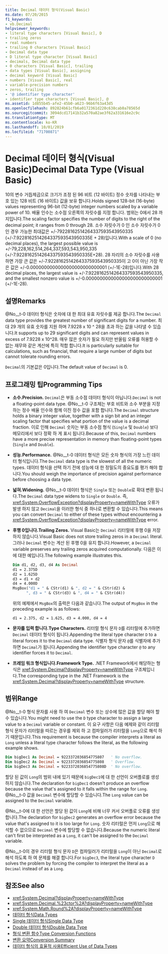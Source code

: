 ```yaml
---
title: Decimal 데이터 형식(Visual Basic)
ms.date: 07/20/2015
f1_keywords:
- vb.Decimal
helpviewer_keywords:
- literal type characters [Visual Basic], D
- trailing zeros
- real numbers
- trailing 0 characters [Visual Basic]
- Decimal data type
- D literal type character [Visual Basic]
- decimals, Decimal data type
- 0 characters [Visual Basic], trailing
- data types [Visual Basic], assigning
- decimal keyword [Visual Basic]
- numbers [Visual Basic], real
- variable-precision numbers
- zeros, trailing
- '@ identifier type character'
- identifier type characters [Visual Basic], @
ms.assetid: 1d855b45-afe2-45b0-a623-96b6f63a43d5
ms.openlocfilehash: 892824b61cfb6a0172361d220c638cab0a78565d
ms.sourcegitcommit: 3094dcd17141b32a570a82ae3f62a331616e2c9c
ms.translationtype: MT
ms.contentlocale: ko-KR
ms.lasthandoff: 10/01/2019
ms.locfileid: "71700871"
---
```

# <a name="decimal-data-type-visual-basic"></a><span data-ttu-id="87042-102">Decimal 데이터 형식(Visual Basic)</span><span class="sxs-lookup"><span data-stu-id="87042-102">Decimal Data Type (Visual Basic)</span></span>

<span data-ttu-id="87042-103">10의 변수 거듭제곱으로 크기가 조정 된 96 비트 (12 바이트) 정수 숫자를 나타내는 부호 있는 128 비트 (16 바이트) 값을 보유 합니다.</span><span class="sxs-lookup"><span data-stu-id="87042-103">Holds signed 128-bit (16-byte) values representing 96-bit (12-byte) integer numbers scaled by a variable power of 10.</span></span> <span data-ttu-id="87042-104">배율 인수는 소수점 오른쪽의 자릿수를 지정 합니다. 범위는 0에서 28 까지입니다.</span><span class="sxs-lookup"><span data-stu-id="87042-104">The scaling factor specifies the number of digits to the right of the decimal point; it ranges from 0 through 28.</span></span> <span data-ttu-id="87042-105">소수 자릿수가 0 인 소수 자릿수가 0 인 경우 가능한 최대값은 +/-79228162514264337593543950335 (+/-7.9228162514264337593543950335E + 28)입니다.</span><span class="sxs-lookup"><span data-stu-id="87042-105">With a scale of 0 (no decimal places), the largest possible value is +/-79,228,162,514,264,337,593,543,950,335 (+/-7.9228162514264337593543950335E+28).</span></span> <span data-ttu-id="87042-106">28 자리의 소수 자릿수를 사용 하면 가장 큰 값은 +/-7.9228162514264337593543950335이 고 0이 아닌 가장 작은 값은 +/-0.0000000000000000000000000001 (+/-1E-28)입니다.</span><span class="sxs-lookup"><span data-stu-id="87042-106">With 28 decimal places, the largest value is +/-7.9228162514264337593543950335, and the smallest nonzero value is +/-0.0000000000000000000000000001 (+/-1E-28).</span></span>

## <a name="remarks"></a><span data-ttu-id="87042-107">설명</span><span class="sxs-lookup"><span data-stu-id="87042-107">Remarks</span></span>

<span data-ttu-id="87042-108">@No__t-0 데이터 형식은 숫자에 대 한 최대 유효 자릿수를 제공 합니다.</span><span class="sxs-lookup"><span data-stu-id="87042-108">The `Decimal` data type provides the greatest number of significant digits for a number.</span></span> <span data-ttu-id="87042-109">최대 29 개의 유효 숫자를 지원 하며 7.9228 x 10 ^ 28을 초과 하는 값을 나타낼 수 있습니다.</span><span class="sxs-lookup"><span data-stu-id="87042-109">It supports up to 29 significant digits and can represent values in excess of 7.9228 x 10^28.</span></span> <span data-ttu-id="87042-110">매우 많은 숫자가 필요 하지만 반올림 오류를 허용할 수 없는 재무와 같은 계산에 특히 적합 합니다.</span><span class="sxs-lookup"><span data-stu-id="87042-110">It is particularly suitable for calculations, such as financial, that require a large number of digits but cannot tolerate rounding errors.</span></span>

<span data-ttu-id="87042-111">`Decimal`의 기본값은 0입니다.</span><span class="sxs-lookup"><span data-stu-id="87042-111">The default value of `Decimal` is 0.</span></span>

## <a name="programming-tips"></a><span data-ttu-id="87042-112">프로그래밍 팁</span><span class="sxs-lookup"><span data-stu-id="87042-112">Programming Tips</span></span>

- <span data-ttu-id="87042-113">**소수.**</span><span class="sxs-lookup"><span data-stu-id="87042-113">**Precision.**</span></span> <span data-ttu-id="87042-114">`Decimal`은 부동 소수점 데이터 형식이 아닙니다.</span><span class="sxs-lookup"><span data-stu-id="87042-114">`Decimal` is not a floating-point data type.</span></span> <span data-ttu-id="87042-115">@No__t-0 구조체는 부호 비트와 소수 부분을 지정 하는 정수 배율 인수와 함께 이진 정수 값을 포함 합니다.</span><span class="sxs-lookup"><span data-stu-id="87042-115">The `Decimal` structure holds a binary integer value, together with a sign bit and an integer scaling factor that specifies what portion of the value is a decimal fraction.</span></span> <span data-ttu-id="87042-116">이로 인해 `Decimal` 숫자는 부동 소수점 형식 (`Single` 및 `Double`) 보다 메모리에서 보다 정확 하 게 표시 됩니다.</span><span class="sxs-lookup"><span data-stu-id="87042-116">Because of this, `Decimal` numbers have a more precise representation in memory than floating-point types (`Single` and `Double`).</span></span>

- <span data-ttu-id="87042-117">**성능.**</span><span class="sxs-lookup"><span data-stu-id="87042-117">**Performance.**</span></span> <span data-ttu-id="87042-118">@No__t-0 데이터 형식은 모든 숫자 형식의 가장 느린 데이터 형식입니다.</span><span class="sxs-lookup"><span data-stu-id="87042-118">The `Decimal` data type is the slowest of all the numeric types.</span></span> <span data-ttu-id="87042-119">데이터 형식을 선택 하기 전에 성능에 대 한 정밀도의 중요도를 평가 해야 합니다.</span><span class="sxs-lookup"><span data-stu-id="87042-119">You should weigh the importance of precision against performance before choosing a data type.</span></span>

- <span data-ttu-id="87042-120">**넓혀.**</span><span class="sxs-lookup"><span data-stu-id="87042-120">**Widening.**</span></span> <span data-ttu-id="87042-121">@No__t-0 데이터 형식은 `Single` 또는 `Double`로 확대 변환 됩니다.</span><span class="sxs-lookup"><span data-stu-id="87042-121">The `Decimal` data type widens to `Single` or `Double`.</span></span> <span data-ttu-id="87042-122">즉, <xref:System.OverflowException?displayProperty=nameWithType> 오류가 발생 하지 않고 `Decimal`을 이러한 형식 중 하나로 변환할 수 있습니다.</span><span class="sxs-lookup"><span data-stu-id="87042-122">This means you can convert `Decimal` to either of these types without encountering a <xref:System.OverflowException?displayProperty=nameWithType> error.</span></span>

- <span data-ttu-id="87042-123">**후행 0입니다.**</span><span class="sxs-lookup"><span data-stu-id="87042-123">**Trailing Zeros.**</span></span> <span data-ttu-id="87042-124">Visual Basic는 `Decimal` 리터럴에 후행 0을 저장 하지 않습니다.</span><span class="sxs-lookup"><span data-stu-id="87042-124">Visual Basic does not store trailing zeros in a `Decimal` literal.</span></span> <span data-ttu-id="87042-125">그러나 `Decimal` 변수는 계산 된 후행 0을 유지 합니다.</span><span class="sxs-lookup"><span data-stu-id="87042-125">However, a `Decimal` variable preserves any trailing zeros acquired computationally.</span></span> <span data-ttu-id="87042-126">다음은 이에 대한 예입니다.</span><span class="sxs-lookup"><span data-stu-id="87042-126">The following example illustrates this.</span></span>

  ```vb
  Dim d1, d2, d3, d4 As Decimal
  d1 = 2.375D
  d2 = 1.625D
  d3 = d1 + d2
  d4 = 4.000D
  MsgBox("d1 = " & CStr(d1) & ", d2 = " & CStr(d2) &
        ", d3 = " & CStr(d3) & ", d4 = " & CStr(d4))
  ```

  <span data-ttu-id="87042-127">위의 예제에서 `MsgBox`의 출력은 다음과 같습니다.</span><span class="sxs-lookup"><span data-stu-id="87042-127">The output of `MsgBox` in the preceding example is as follows:</span></span>

  ```console
  d1 = 2.375, d2 = 1.625, d3 = 4.000, d4 = 4
  ```

- <span data-ttu-id="87042-128">**문자를 입력 합니다.**</span><span class="sxs-lookup"><span data-stu-id="87042-128">**Type Characters.**</span></span> <span data-ttu-id="87042-129">리터럴 형식 문자 `D`를 리터럴에 추가하면 `Decimal` 데이터 형식이 됩니다.</span><span class="sxs-lookup"><span data-stu-id="87042-129">Appending the literal type character `D` to a literal forces it to the `Decimal` data type.</span></span> <span data-ttu-id="87042-130">식별자 형식 문자 `@`를 식별자에 추가하면 `Decimal`가 됩니다.</span><span class="sxs-lookup"><span data-stu-id="87042-130">Appending the identifier type character `@` to any identifier forces it to `Decimal`.</span></span>

- <span data-ttu-id="87042-131">**프레임 워크 형식입니다.**</span><span class="sxs-lookup"><span data-stu-id="87042-131">**Framework Type.**</span></span> <span data-ttu-id="87042-132">.NET Framework에서 해당하는 형식은 <xref:System.Decimal?displayProperty=nameWithType> 구조체입니다.</span><span class="sxs-lookup"><span data-stu-id="87042-132">The corresponding type in the .NET Framework is the <xref:System.Decimal?displayProperty=nameWithType> structure.</span></span>

## <a name="range"></a><span data-ttu-id="87042-133">범위</span><span class="sxs-lookup"><span data-stu-id="87042-133">Range</span></span>
 <span data-ttu-id="87042-134">@No__t-0 형식 문자를 사용 하 여 `Decimal` 변수 또는 상수에 많은 값을 할당 해야 할 수 있습니다.</span><span class="sxs-lookup"><span data-stu-id="87042-134">You might need to use the `D` type character to assign a large value to a `Decimal` variable or constant.</span></span> <span data-ttu-id="87042-135">이 요구 사항은 다음 예제와 같이 리터럴 형식 문자가 리터럴을 따르는 경우를 제외 하 고 컴파일러가 리터럴을 `Long`으로 해석 하기 때문입니다.</span><span class="sxs-lookup"><span data-stu-id="87042-135">This requirement is because the compiler interprets a literal as `Long` unless a literal type character follows the literal, as the following example shows.</span></span>

```vb
Dim bigDec1 As Decimal = 9223372036854775807   ' No overflow.
Dim bigDec2 As Decimal = 9223372036854775808   ' Overflow.
Dim bigDec3 As Decimal = 9223372036854775808D  ' No overflow.
```

<span data-ttu-id="87042-136">할당 된 값이 `Long`의 범위 내에 있기 때문에 `bigDec1`에 대 한 선언이 오버플로를 생성 하지 않습니다.</span><span class="sxs-lookup"><span data-stu-id="87042-136">The declaration for `bigDec1` doesn't produce an overflow because the value that's assigned to it falls within the range for `Long`.</span></span> <span data-ttu-id="87042-137">@No__t-0 값을 `Decimal` 변수에 할당할 수 있습니다.</span><span class="sxs-lookup"><span data-stu-id="87042-137">The `Long` value can be assigned to the `Decimal` variable.</span></span>

<span data-ttu-id="87042-138">@No__t-0에 대 한 선언은 할당 된 값이 `Long`에 비해 너무 커서 오버플로 오류를 생성 합니다.</span><span class="sxs-lookup"><span data-stu-id="87042-138">The declaration for `bigDec2` generates an overflow error because the value that's assigned to it is too large for `Long`.</span></span> <span data-ttu-id="87042-139">숫자 리터럴은 먼저 `Long`으로 해석할 수 없으므로 `Decimal` 변수에 할당할 수 없습니다.</span><span class="sxs-lookup"><span data-stu-id="87042-139">Because the numeric literal can't first be interpreted as a `Long`, it can't be assigned to the `Decimal` variable.</span></span>

<span data-ttu-id="87042-140">@No__t-0의 경우 리터럴 형식 문자 `D`은 컴파일러가 리터럴을 `Long`이 아닌 `Decimal`로 해석 하도록 하 여 문제를 해결 합니다.</span><span class="sxs-lookup"><span data-stu-id="87042-140">For `bigDec3`, the literal type character `D` solves the problem by forcing the compiler to interpret the literal as a `Decimal` instead of as a `Long`.</span></span>

## <a name="see-also"></a><span data-ttu-id="87042-141">참조</span><span class="sxs-lookup"><span data-stu-id="87042-141">See also</span></span>

- <xref:System.Decimal?displayProperty=nameWithType>
- <xref:System.Decimal.%23ctor%2A?displayProperty=nameWithType>
- <xref:System.Math.Round%2A?displayProperty=nameWithType>
- [<span data-ttu-id="87042-142">데이터 형식</span><span class="sxs-lookup"><span data-stu-id="87042-142">Data Types</span></span>](../../../visual-basic/language-reference/data-types/index.md)
- [<span data-ttu-id="87042-143">Single 데이터 형식</span><span class="sxs-lookup"><span data-stu-id="87042-143">Single Data Type</span></span>](../../../visual-basic/language-reference/data-types/single-data-type.md)
- [<span data-ttu-id="87042-144">Double 데이터 형식</span><span class="sxs-lookup"><span data-stu-id="87042-144">Double Data Type</span></span>](../../../visual-basic/language-reference/data-types/double-data-type.md)
- [<span data-ttu-id="87042-145">형식 변환 함수</span><span class="sxs-lookup"><span data-stu-id="87042-145">Type Conversion Functions</span></span>](../../../visual-basic/language-reference/functions/type-conversion-functions.md)
- [<span data-ttu-id="87042-146">변환 요약</span><span class="sxs-lookup"><span data-stu-id="87042-146">Conversion Summary</span></span>](../../../visual-basic/language-reference/keywords/conversion-summary.md)
- [<span data-ttu-id="87042-147">데이터 형식의 효율적 사용</span><span class="sxs-lookup"><span data-stu-id="87042-147">Efficient Use of Data Types</span></span>](../../../visual-basic/programming-guide/language-features/data-types/efficient-use-of-data-types.md)
